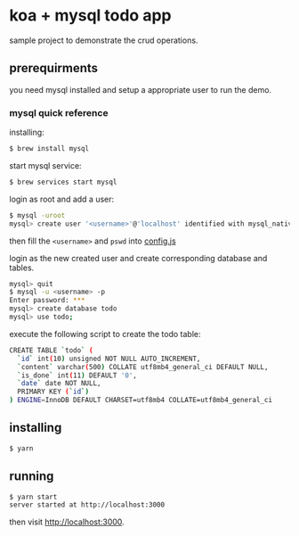# koa + mysql todo app

sample project to demonstrate the crud operations.

## prerequirments

you need mysql installed and setup a appropriate user to run the demo.

### mysql quick reference

installing:

```sh
$ brew install mysql
```

start mysql service:

```sh
$ brew services start mysql
```

login as root and add a user:

```sh
$ mysql -uroot
mysql> create user '<username>'@'localhost' identified with mysql_native_password by '<pswd>'
```

then fill the `<username>` and `pswd` into [config.js](./config.js)

login as the new created user and create corresponding database and tables.

```sh
mysql> quit
$ mysql -u <username> -p
Enter password: ***
mysql> create database todo
mysql> use todo;
```

execute the following script to create the todo table:

```sh
CREATE TABLE `todo` (
  `id` int(10) unsigned NOT NULL AUTO_INCREMENT,
  `content` varchar(500) COLLATE utf8mb4_general_ci DEFAULT NULL,
  `is_done` int(11) DEFAULT '0',
  `date` date NOT NULL,
  PRIMARY KEY (`id`)
) ENGINE=InnoDB DEFAULT CHARSET=utf8mb4 COLLATE=utf8mb4_general_ci
```

## installing

```sh
$ yarn
```

## running

```sh
$ yarn start
server started at http://localhost:3000
```

then visit [http://localhost:3000](http://localhost:3000).
